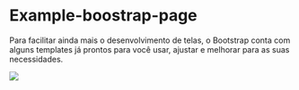 # Example-boostrap-page

Para facilitar ainda mais o desenvolvimento de telas, o Bootstrap conta com alguns templates já prontos para você usar, ajustar e melhorar para as suas necessidades.

 <a href="https://getbootstrap.com/docs/5.2/examples/" target="_blank"><img src="https://cdn.jsdelivr.net/gh/devicons/devicon/icons/bootstrap/bootstrap-original-wordmark.svg" /></a>

          
